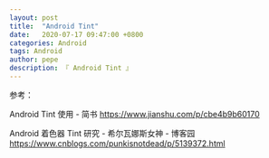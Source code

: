 ```yaml
---
layout: post
title:  "Android Tint"
date:   2020-07-17 09:47:00 +0800
categories: Android
tags: Android
author: pepe
description: 『 Android Tint 』
---
```







参考：

Android Tint 使用 - 简书
https://www.jianshu.com/p/cbe4b9b60170

Android 着色器 Tint 研究 - 希尔瓦娜斯女神 - 博客园
https://www.cnblogs.com/punkisnotdead/p/5139372.html